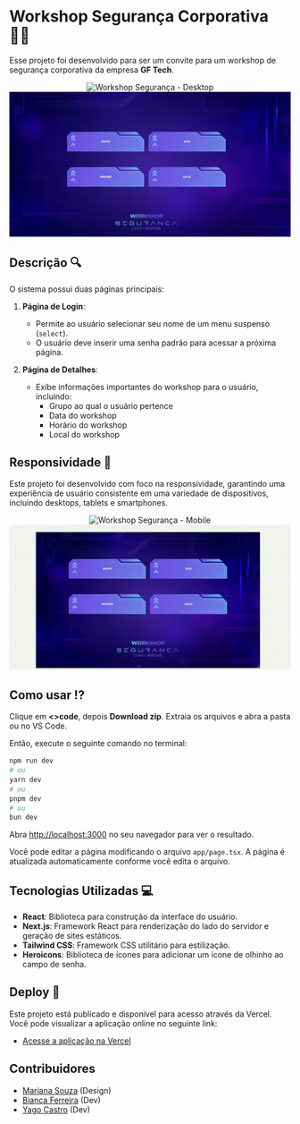 # Workshop Segurança Corporativa 🕵️‍♀️

Esse projeto foi desenvolvido para ser um convite para um workshop de segurança corporativa da empresa **GF Tech**.

<div style="text-align:center">
  <img src="./public/gifs/gif-desktop.gif" alt="Workshop Segurança - Desktop">
</div>

<div style="text-align:center">
  <img src="./public/gifs/gif-desktop-infos.gif" alt="Workshop Segurança Informações - Desktop">
</div>

## Descrição 🔍

O sistema possui duas páginas principais:

1. **Página de Login**:
   - Permite ao usuário selecionar seu nome de um menu suspenso (`select`).
   - O usuário deve inserir uma senha padrão para acessar a próxima página.

2. **Página de Detalhes**:
   - Exibe informações importantes do workshop para o usuário, incluindo:
     - Grupo ao qual o usuário pertence
     - Data do workshop
     - Horário do workshop
     - Local do workshop

## Responsividade 📱
Este projeto foi desenvolvido com foco na responsividade, garantindo uma experiência de usuário consistente em uma variedade de dispositivos, incluindo desktops, tablets e smartphones.

<div style="text-align:center">
  <img src="./public/gifs/gif-mobile.gif" alt="Workshop Segurança - Mobile">
</div>

<div style="text-align:center">
  <img src="./public/gifs/gif-mobile-infos.gif" alt="Workshop Segurança Informações - Mobile">
</div>


## Como usar ⁉️
Clique em **<>code**, depois **Download zip**. Extraia os arquivos e abra a pasta ou no VS Code.

Então, execute o seguinte comando no terminal:

```bash
npm run dev
# ou
yarn dev
# ou
pnpm dev
# ou
bun dev
```

Abra [http://localhost:3000](http://localhost:3000) no seu navegador para ver o resultado.

Você pode editar a página modificando o arquivo `app/page.tsx`. A página é atualizada automaticamente conforme você edita o arquivo.

## Tecnologias Utilizadas 💻

- **React**: Biblioteca para construção da interface do usuário.
- **Next.js**: Framework React para renderização do lado do servidor e geração de sites estáticos.
- **Tailwind CSS**: Framework CSS utilitário para estilização.
- **Heroicons**: Biblioteca de ícones para adicionar um ícone de olhinho ao campo de senha.

## Deploy 🔺

Este projeto está publicado e disponível para acesso através da Vercel. Você pode visualizar a aplicação online no seguinte link:

- [Acesse a aplicação na Vercel](https://worshop-seguranca.vercel.app/)

## Contribuidores

- [Mariana Souza](https://www.linkedin.com/in/marianasouza127/) (Design)
- [Bianca Ferreira](https://github.com/Biancafrs) (Dev)
- [Yago Castro](https://github.com/yago-castro-gomes) (Dev)

